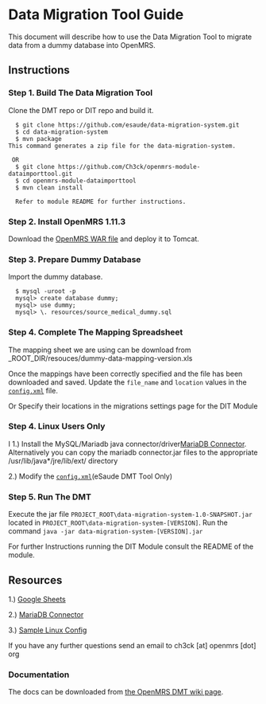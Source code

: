 # Data Migration Tool Guide

This document will describe how to use the Data Migration Tool to migrate data from a dummy database into OpenMRS.

## Instructions

### Step 1. Build The Data Migration Tool

Clone the DMT repo or DIT repo and build it.

````
  $ git clone https://github.com/esaude/data-migration-system.git
  $ cd data-migration-system
  $ mvn package
This command generates a zip file for the data-migration-system.

 OR
  $ git clone https://github.com/Ch3ck/openmrs-module-dataimporttool.git
  $ cd openmrs-module-dataimporttool
  $ mvn clean install 
  
  Refer to module README for further instructions.
````

### Step 2. Install OpenMRS 1.11.3

Download the [OpenMRS WAR file](http://sourceforge.net/projects/openmrs/files/releases/OpenMRS_Platform_1.11.3/openmrs.war/download) and deploy it to Tomcat.

### Step 3. Prepare Dummy Database

Import the dummy database.

````
  $ mysql -uroot -p
  mysql> create database dummy;
  mysql> use dummy;
  mysql> \. resources/source_medical_dummy.sql
````

### Step 4. Complete The Mapping Spreadsheet

The mapping sheet we are using can be download from _ROOT_DIR/resouces/dummy-data-mapping-version.xls

Once the mappings have been correctly specified and the file has been downloaded and saved. Update the `file_name` and `location` values in the [`config.xml`](https://github.com/esaude/data-migration-system/blob/master/src/main/resources/config.xml) file.

Or Specify their locations in the migrations settings page for the DIT Module


### Step 4. Linux Users Only

I 1.) Install the MySQL/Mariadb java connector/driver[MariaDB Connector](https://code.mariadb.com/connectors/java/).
      Alternatively you can copy the mariadb connector.jar files to the appropriate /usr/lib/java*/jre/lib/ext/ directory
  
  2.) Modify the [`config.xml`](https://github.com/esaude/dmt-guide/tree/master/resources/config.xml)(eSaude DMT Tool Only)


### Step 5. Run The DMT

Execute the jar file `PROJECT_ROOT\data-migration-system-1.0-SNAPSHOT.jar` located in `PROJECT_ROOT\data-migration-system-[VERSION]`. Run the command `java -jar data-migration-system-[VERSION].jar`

For further Instructions running the DIT Module consult the README of the module.

## Resources

1.) [Google Sheets](https://docs.google.com/spreadsheets/d/1ljn2hyf9Qk3IFfQWYiCmuwgJxDWn2hnzX4m2dLhR0mk/edit#gid=1416522886)

2.) [MariaDB Connector](https://code.mariadb.com/connectors/java/)

3.) [Sample Linux Config](https://github.com/esaude/dmt-guide/tree/master/resources/config.xml)

If you have any further questions send an email to ch3ck [at] openmrs [dot] org 

### Documentation

The docs can be downloaded from [the OpenMRS DMT wiki page](https://wiki.openmrs.org/pages/viewpageattachments.action?pageId=80379983).

